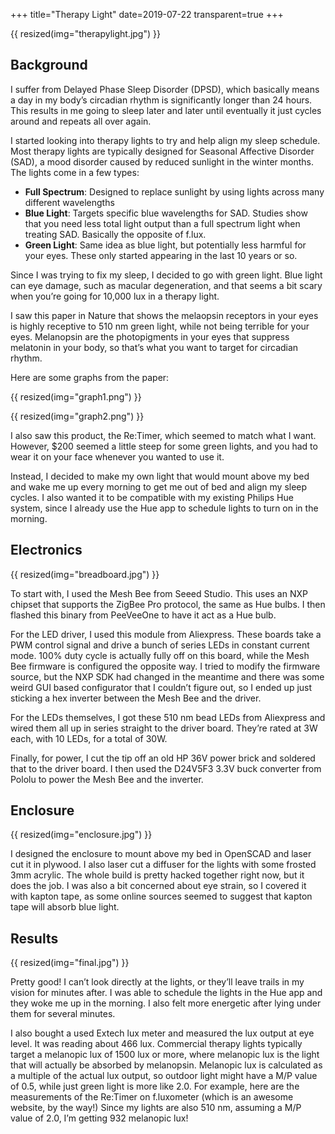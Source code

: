 +++
title="Therapy Light"
date=2019-07-22
transparent=true
+++

{{ resized(img="therapylight.jpg") }}

## Background
I suffer from Delayed Phase Sleep Disorder (DPSD), which basically means a day in my body’s circadian rhythm is significantly longer than 24 hours. This results in me going to sleep later and later until eventually it just cycles around and repeats all over again.

I started looking into therapy lights to try and help align my sleep schedule. Most therapy lights are typically designed for Seasonal Affective Disorder (SAD), a mood disorder caused by reduced sunlight in the winter months. The lights come in a few types:

* **Full Spectrum**: Designed to replace sunlight by using lights across many different wavelengths
* **Blue Light**: Targets specific blue wavelengths for SAD. Studies show that you need less total light output than a full spectrum light when treating SAD. Basically the opposite of f.lux.
* **Green Light**: Same idea as blue light, but potentially less harmful for your eyes. These only started appearing in the last 10 years or so.

Since I was trying to fix my sleep, I decided to go with green light. Blue light can eye damage, such as macular degeneration, and that seems a bit scary when you’re going for 10,000 lux in a therapy light.

I saw this paper in Nature that shows the melaopsin receptors in your eyes is highly receptive to 510 nm green light, while not being terrible for your eyes. Melanopsin are the photopigments in your eyes that suppress melatonin in your body, so that’s what you want to target for circadian rhythm.

Here are some graphs from the paper:

{{ resized(img="graph1.png") }}

{{ resized(img="graph2.png") }}

I also saw this product, the Re:Timer, which seemed to match what I want. However, $200 seemed a little steep for some green lights, and you had to wear it on your face whenever you wanted to use it.

Instead, I decided to make my own light that would mount above my bed and wake me up every morning to get me out of bed and align my sleep cycles. I also wanted it to be compatible with my existing Philips Hue system, since I already use the Hue app to schedule lights to turn on in the morning.

## Electronics

{{ resized(img="breadboard.jpg") }}

To start with, I used the Mesh Bee from Seeed Studio. This uses an NXP chipset that supports the ZigBee Pro protocol, the same as Hue bulbs. I then flashed this binary from PeeVeeOne to have it act as a Hue bulb.

For the LED driver, I used this module from Aliexpress. These boards take a PWM control signal and drive a bunch of series LEDs in constant current mode. 100% duty cycle is actually fully off on this board, while the Mesh Bee firmware is configured the opposite way. I tried to modify the firmware source, but the NXP SDK had changed in the meantime and there was some weird GUI based configurator that I couldn’t figure out, so I ended up just sticking a hex inverter between the Mesh Bee and the driver.

For the LEDs themselves, I got these 510 nm bead LEDs from Aliexpress and wired them all up in series straight to the driver board. They’re rated at 3W each, with 10 LEDs, for a total of 30W.

Finally, for power, I cut the tip off an old HP 36V power brick and soldered that to the driver board. I then used the D24V5F3 3.3V buck converter from Pololu to power the Mesh Bee and the inverter.

## Enclosure

{{ resized(img="enclosure.jpg") }}

I designed the enclosure to mount above my bed in OpenSCAD and laser cut it in plywood. I also laser cut a diffuser for the lights with some frosted 3mm acrylic. The whole build is pretty hacked together right now, but it does the job. I was also a bit concerned about eye strain, so I covered it with kapton tape, as some online sources seemed to suggest that kapton tape will absorb blue light.

## Results

{{ resized(img="final.jpg") }}

Pretty good! I can’t look directly at the lights, or they’ll leave trails in my vision for minutes after. I was able to schedule the lights in the Hue app and they woke me up in the morning. I also felt more energetic after lying under them for several minutes.

I also bought a used Extech lux meter and measured the lux output at eye level. It was reading about 466 lux. Commercial therapy lights typically target a melanopic lux of 1500 lux or more, where melanopic lux is the light that will actually be absorbed by melanopsin. Melanopic lux is calculated as a multiple of the actual lux output, so outdoor light might have a M/P value of 0.5, while just green light is more like 2.0. For example, here are the measurements of the Re:Timer on f.luxometer (which is an awesome website, by the way!) Since my lights are also 510 nm, assuming a M/P value of 2.0, I’m getting 932 melanopic lux!



